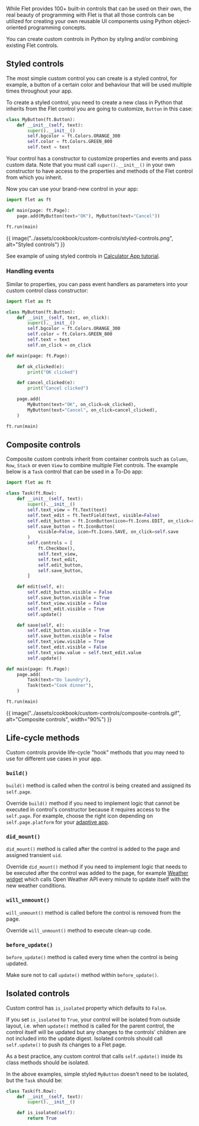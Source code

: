 While Flet provides 100+ built-in controls that can be used on their own, the real beauty of programming with Flet is that all those controls can be utilized for creating your own reusable UI components using Python object-oriented programming concepts.

You can create custom controls in Python by styling and/or combining existing Flet controls.

## Styled controls

The most simple custom control you can create is a styled control, for example, a button of a certain color and behaviour that will be used multiple times throughout your app.

To create a styled control, you need to create a new class in Python that inherits from the Flet control you are going to customize, `Button` in this case:

```python
class MyButton(ft.Button):
    def __init__(self, text):
        super().__init__()
        self.bgcolor = ft.Colors.ORANGE_300
        self.color = ft.Colors.GREEN_800
        self.text = text
```
Your control has a constructor to customize properties and events and pass custom data. Note that you must call `super().__init__()` in your own constructor to have access to the properties and methods of the Flet control from which you inherit.

Now you can use your brand-new control in your app:

```python
import flet as ft

def main(page: ft.Page):
    page.add(MyButton(text="OK"), MyButton(text="Cancel"))

ft.run(main)
```

{{ image("../assets/cookbook/custom-controls/styled-controls.png", alt="Styled controls") }}


See example of using styled controls in [Calculator App tutorial](../tutorials/calculator.md#styled-controls).

### Handling events

Similar to properties, you can pass event handlers as parameters into your custom control class constructor:

```python
import flet as ft

class MyButton(ft.Button):
    def __init__(self, text, on_click):
        super().__init__()
        self.bgcolor = ft.Colors.ORANGE_300
        self.color = ft.Colors.GREEN_800
        self.text = text
        self.on_click = on_click

def main(page: ft.Page):

    def ok_clicked(e):
        print("OK clicked")

    def cancel_clicked(e):
        print("Cancel clicked")

    page.add(
        MyButton(text="OK", on_click=ok_clicked),
        MyButton(text="Cancel", on_click=cancel_clicked),
    )

ft.run(main)
```

## Composite controls

Composite custom controls inherit from container controls such as `Column`, `Row`, `Stack` or even `View` to combine multiple Flet controls. The example below is a `Task` control that can be used in a To-Do app:

```python
import flet as ft

class Task(ft.Row):
    def __init__(self, text):
        super().__init__()
        self.text_view = ft.Text(text)
        self.text_edit = ft.TextField(text, visible=False)
        self.edit_button = ft.IconButton(icon=ft.Icons.EDIT, on_click=self.edit)
        self.save_button = ft.IconButton(
            visible=False, icon=ft.Icons.SAVE, on_click=self.save
        )
        self.controls = [
            ft.Checkbox(),
            self.text_view,
            self.text_edit,
            self.edit_button,
            self.save_button,
        ]

    def edit(self, e):
        self.edit_button.visible = False
        self.save_button.visible = True
        self.text_view.visible = False
        self.text_edit.visible = True
        self.update()

    def save(self, e):
        self.edit_button.visible = True
        self.save_button.visible = False
        self.text_view.visible = True
        self.text_edit.visible = False
        self.text_view.value = self.text_edit.value
        self.update()

def main(page: ft.Page):
    page.add(
        Task(text="Do laundry"),
        Task(text="Cook dinner"),
    )

ft.run(main)
```

{{ image("../assets/cookbook/custom-controls/composite-controls.gif", alt="Composite controls", width="90%") }}


## Life-cycle methods

Custom controls provide life-cycle "hook" methods that you may need to use for different use cases in your app.

### `build()`

`build()` method is called when the control is being created and assigned its `self.page`.

Override `build()` method if you need to implement logic that cannot be executed in control's constructor because
it requires access to the `self.page`. For example, choose the right icon depending on `self.page.platform`
for your [adaptive app](adaptive-apps.md#custom-adaptive-controls).

### `did_mount()`

`did_mount()` method is called after the control is added to the page and assigned transient `uid`.

Override `did_mount()` method if you need to implement logic that needs to be executed after the control
was added to the page, for example [Weather widget](https://github.com/flet-dev/examples/tree/main/python/community/weather_widget)
which calls Open Weather API every minute to update itself with the new weather conditions.

### `will_unmount()`

`will_unmount()` method is called before the control is removed from the page.

Override `will_unmount()` method to execute clean-up code.

### `before_update()`

`before_update()` method is called every time when the control is being updated.

Make sure not to call `update()` method within `before_update()`.

## Isolated controls

Custom control has `is_isolated` property which defaults to `False`.

If you set `is_isolated` to `True`, your control will be isolated from outside layout, i.e. when `update()` method is called for the parent control, the control itself will be updated but any changes to the controls' children are not included into the update digest. Isolated controls should call `self.update()` to push its changes to a Flet page.

As a best practice, any custom control that calls `self.update()` inside its class methods should be isolated.

In the above examples, simple styled `MyButton` doesn't need to be isolated, but the `Task` should be:

```python
class Task(ft.Row):
    def __init__(self, text):
        super().__init__()

    def is_isolated(self):
        return True
```
